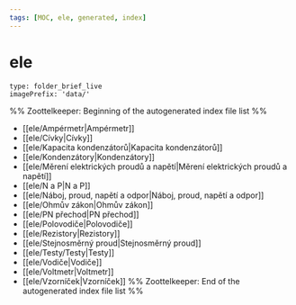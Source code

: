 ```yaml
---
tags: [MOC, ele, generated, index]
---
```

# ele
```ccard
type: folder_brief_live
imagePrefix: 'data/'
```
%% Zoottelkeeper: Beginning of the autogenerated index file list  %%
-  [[ele/Ampérmetr|Ampérmetr]]
-  [[ele/Cívky|Cívky]]
-  [[ele/Kapacita kondenzátorů|Kapacita kondenzátorů]]
-  [[ele/Kondenzátory|Kondenzátory]]
-  [[ele/Měrení elektrických proudů a napětí|Měrení elektrických proudů a napětí]]
-  [[ele/N a P|N a P]]
-  [[ele/Náboj, proud, napětí a odpor|Náboj, proud, napětí a odpor]]
-  [[ele/Ohmův zákon|Ohmův zákon]]
-  [[ele/PN přechod|PN přechod]]
-  [[ele/Polovodiče|Polovodiče]]
-  [[ele/Rezistory|Rezistory]]
-  [[ele/Stejnosměrný proud|Stejnosměrný proud]]
-  [[ele/Testy/Testy|Testy]]
-  [[ele/Vodiče|Vodiče]]
-  [[ele/Voltmetr|Voltmetr]]
-  [[ele/Vzorníček|Vzorníček]]
%% Zoottelkeeper: End of the autogenerated index file list  %%
